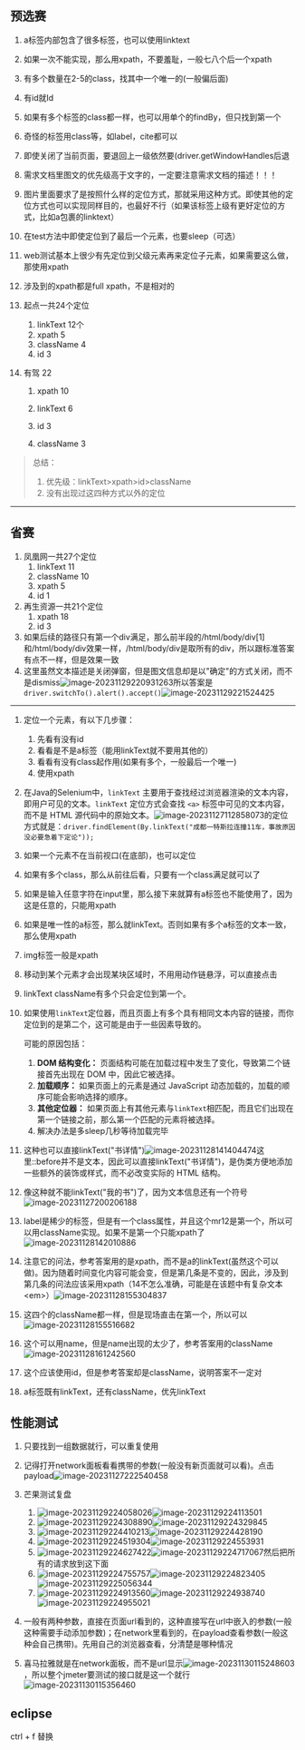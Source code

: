 ## 预选赛

1. a标签内部包含了很多标签，也可以使用linktext

2. 如果一次不能实现，那么用xpath，不要羞耻，一般七八个后一个xpath

3. 有多个数量在2-5的class，找其中一个唯一的(一般偏后面)

4. 有id就Id

5. 如果有多个标签的class都一样，也可以用单个的findBy，但只找到第一个

6. 奇怪的标签用class等，如label，cite都可以

7. 即使关闭了当前页面，要退回上一级依然要(driver.getWindowHandles后退

8. 需求文档里图文的优先级高于文字的，一定要注意需求文档的描述！！！

9. 图片里面要求了是按照什么样的定位方式，那就采用这种方式。即使其他的定位方式也可以实现同样目的，也最好不行（如果该标签上级有更好定位的方式，比如a包裹的linktext）

10. 在test方法中即使定位到了最后一个元素，也要sleep（可选）

11. web测试基本上很少有先定位到父级元素再来定位子元素，如果需要这么做，那使用xpath

12. 涉及到的xpath都是full xpath，不是相对的

13. 起点一共24个定位
    1. linkText 12个
    2. xpath 5
    3. className 4
    4. id 3

14. 有驾 22
    1. xpath 10

    2. linkText 6

    3. id 3

    4. className 3


> 总结：
>
> 1. 优先级：linkText>xpath>id>className
> 2. 没有出现过这四种方式以外的定位

---------

## 省赛

1. 凤凰网一共27个定位
   1. linkText 11
   2. className 10
   3. xpath 5
   4. id 1
2. 再生资源一共21个定位
   1. xpath 18
   2. id 3
3. 如果后续的路径只有第一个div满足，那么前半段的/html/body/div[1]和/html/body/div效果一样，/html/body/div是取所有的div，所以跟标准答案有点不一样，但是效果一致
4. 这里虽然文本描述是关闭弹窗，但是图文信息却是以"确定"的方式关闭，而不是dismiss![image-20231129220931263](%E8%87%AA%E5%8A%A8%E5%8C%96%E6%B5%8B%E8%AF%95%E5%BF%83%E5%BE%97.assets/image-20231129220931263.png)所以答案是`driver.switchTo().alert().accept()`![image-20231129221524425](%E8%87%AA%E5%8A%A8%E5%8C%96%E6%B5%8B%E8%AF%95%E5%BF%83%E5%BE%97.assets/image-20231129221524425.png)

------



1. 定位一个元素，有以下几步骤：
   1. 先看有没有id
   2. 看看是不是a标签（能用linkText就不要用其他的）
   3. 看看有没有class起作用(如果有多个，一般最后一个唯一)
   4. 使用xpath

2. 在Java的Selenium中，`linkText` 主要用于查找经过浏览器渲染的文本内容，即用户可见的文本。`linkText` 定位方式会查找 `<a>` 标签中可见的文本内容，而不是 HTML 源代码中的原始文本。![image-20231127112858073](%E8%87%AA%E5%8A%A8%E5%8C%96%E6%B5%8B%E8%AF%95%E5%BF%83%E5%BE%97.assets/image-20231127112858073.png)的定位方式就是：`driver.findElement(By.linkText("成都一特斯拉连撞11车，事故原因没必要急着下定论"));`

3. 如果一个元素不在当前视口(在底部)，也可以定位

4. 如果有多个class，那么从前往后看，只要有一个class满足就可以了

5. 如果是输入任意字符在input里，那么接下来就算有a标签也不能使用了，因为这是任意的，只能用xpath

6. 如果是唯一性的a标签，那么就linkText。否则如果有多个a标签的文本一致，那么使用xpath

7. img标签一般是xpath

8. 移动到某个元素才会出现某块区域时，不用用动作链悬浮，可以直接点击

9. linkText className有多个只会定位到第一个。

10. 如果使用`linkText`定位器，而且页面上有多个具有相同文本内容的链接，而你定位到的是第二个，这可能是由于一些因素导致的。

    可能的原因包括：

    1. **DOM 结构变化：** 页面结构可能在加载过程中发生了变化，导致第二个链接首先出现在 DOM 中，因此它被选择。
    2. **加载顺序：** 如果页面上的元素是通过 JavaScript 动态加载的，加载的顺序可能会影响选择的顺序。
    3. **其他定位器：** 如果页面上有其他元素与`linkText`相匹配，而且它们出现在第一个链接之前，那么第一个匹配的元素将被选择。
    4. 解决办法是多sleep几秒等待加载完毕

11. 这种也可以直接linkText("书详情")![image-20231128141404474](%E8%87%AA%E5%8A%A8%E5%8C%96%E6%B5%8B%E8%AF%95%E5%BF%83%E5%BE%97.assets/image-20231128141404474.png)这里::before并不是文本，因此可以直接linkText("书详情")，是伪类方便地添加一些额外的装饰或样式，而不必改变实际的 HTML 结构。

12. 像这种就不能linkText("我的书")了，因为文本信息还有一个符号![image-20231127200206188](%E8%87%AA%E5%8A%A8%E5%8C%96%E6%B5%8B%E8%AF%95%E5%BF%83%E5%BE%97.assets/image-20231127200206188.png)

13. label是稀少的标签，但是有一个class属性，并且这个mr12是第一个，所以可以用className实现。如果不是第一个只能xpath了![image-20231128142010886](%E8%87%AA%E5%8A%A8%E5%8C%96%E6%B5%8B%E8%AF%95%E5%BF%83%E5%BE%97.assets/image-20231128142010886.png)

14. 注意它的问法，参考答案用的是xpath，而不是a的linkText(虽然这个可以做)。因为随着时间变化内容可能会变，但是第几条是不变的，因此，涉及到第几条的问法应该采用xpath（14不怎么准确，可能是在该题中有复杂文本\<em>）![image-20231128155304837](%E8%87%AA%E5%8A%A8%E5%8C%96%E6%B5%8B%E8%AF%95%E5%BF%83%E5%BE%97.assets/image-20231128155304837.png)

15. 这四个的className都一样，但是现场直击在第一个，所以可以![image-20231128155516682](%E8%87%AA%E5%8A%A8%E5%8C%96%E6%B5%8B%E8%AF%95%E5%BF%83%E5%BE%97.assets/image-20231128155516682.png)

16. 这个可以用name，但是name出现的太少了，参考答案用的className![image-20231128161242560](%E8%87%AA%E5%8A%A8%E5%8C%96%E6%B5%8B%E8%AF%95%E5%BF%83%E5%BE%97.assets/image-20231128161242560.png)

17. 这个应该使用id，但是参考答案却是className，说明答案不一定对

18. a标签既有linkText，还有className，优先linkText

## 性能测试

1. 只要找到一组数据就行，可以重复使用
2. 记得打开network面板看看携带的参数(一般没有新页面就可以看)。点击payload![image-20231127222540458](%E8%87%AA%E5%8A%A8%E5%8C%96%E6%B5%8B%E8%AF%95%E5%BF%83%E5%BE%97.assets/image-20231127222540458.png)
3. 芒果测试复盘
   1. ![image-20231129224058026](%E8%87%AA%E5%8A%A8%E5%8C%96%E6%B5%8B%E8%AF%95%E5%BF%83%E5%BE%97.assets/image-20231129224058026.png)![image-20231129224113501](%E8%87%AA%E5%8A%A8%E5%8C%96%E6%B5%8B%E8%AF%95%E5%BF%83%E5%BE%97.assets/image-20231129224113501.png)
   2. ![image-20231129224308890](%E8%87%AA%E5%8A%A8%E5%8C%96%E6%B5%8B%E8%AF%95%E5%BF%83%E5%BE%97.assets/image-20231129224308890.png)![image-20231129224329845](%E8%87%AA%E5%8A%A8%E5%8C%96%E6%B5%8B%E8%AF%95%E5%BF%83%E5%BE%97.assets/image-20231129224329845.png)
   3. ![image-20231129224410213](%E8%87%AA%E5%8A%A8%E5%8C%96%E6%B5%8B%E8%AF%95%E5%BF%83%E5%BE%97.assets/image-20231129224410213.png)![image-20231129224428190](%E8%87%AA%E5%8A%A8%E5%8C%96%E6%B5%8B%E8%AF%95%E5%BF%83%E5%BE%97.assets/image-20231129224428190.png)
   4. ![image-20231129224519304](%E8%87%AA%E5%8A%A8%E5%8C%96%E6%B5%8B%E8%AF%95%E5%BF%83%E5%BE%97.assets/image-20231129224519304.png)![image-20231129224553931](%E8%87%AA%E5%8A%A8%E5%8C%96%E6%B5%8B%E8%AF%95%E5%BF%83%E5%BE%97.assets/image-20231129224553931.png)
   5. ![image-20231129224627422](%E8%87%AA%E5%8A%A8%E5%8C%96%E6%B5%8B%E8%AF%95%E5%BF%83%E5%BE%97.assets/image-20231129224627422.png)![image-20231129224717067](%E8%87%AA%E5%8A%A8%E5%8C%96%E6%B5%8B%E8%AF%95%E5%BF%83%E5%BE%97.assets/image-20231129224717067.png)然后把所有的请求放到这下面
   6. ![image-20231129224755757](%E8%87%AA%E5%8A%A8%E5%8C%96%E6%B5%8B%E8%AF%95%E5%BF%83%E5%BE%97.assets/image-20231129224755757.png)![image-20231129224823405](%E8%87%AA%E5%8A%A8%E5%8C%96%E6%B5%8B%E8%AF%95%E5%BF%83%E5%BE%97.assets/image-20231129224823405.png)![image-20231129225056344](%E8%87%AA%E5%8A%A8%E5%8C%96%E6%B5%8B%E8%AF%95%E5%BF%83%E5%BE%97.assets/image-20231129225056344.png)
   7. ![image-20231129224913560](%E8%87%AA%E5%8A%A8%E5%8C%96%E6%B5%8B%E8%AF%95%E5%BF%83%E5%BE%97.assets/image-20231129224913560.png)![image-20231129224938740](%E8%87%AA%E5%8A%A8%E5%8C%96%E6%B5%8B%E8%AF%95%E5%BF%83%E5%BE%97.assets/image-20231129224938740.png)![image-20231129224955021](%E8%87%AA%E5%8A%A8%E5%8C%96%E6%B5%8B%E8%AF%95%E5%BF%83%E5%BE%97.assets/image-20231129224955021.png)

4. 一般有两种参数，直接在页面url看到的，这种直接写在url中嵌入的参数(一般这种需要手动添加参数)；在network里看到的，在payload查看参数(一般这种会自己携带)。先用自己的浏览器查看，分清楚是哪种情况

5. 喜马拉雅就是在network面板，而不是url显示![image-20231130115248603](%E8%87%AA%E5%8A%A8%E5%8C%96%E6%B5%8B%E8%AF%95%E5%BF%83%E5%BE%97.assets/image-20231130115248603.png)，所以整个jmeter要测试的接口就是这一个就行![image-20231130115356460](%E8%87%AA%E5%8A%A8%E5%8C%96%E6%B5%8B%E8%AF%95%E5%BF%83%E5%BE%97.assets/image-20231130115356460.png)

## eclipse

ctrl + f  替换